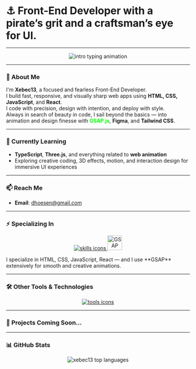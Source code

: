 <h3 align="left" style="font-size:28px; font-weight:bold; margin-bottom:1rem;">⚓ Front-End Developer with a pirate’s grit and a craftsman’s eye for UI.</h3>

---

<p align="center">
  <img src="https://readme-typing-svg.demolab.com?font=Fira+Code&size=22&duration=2500&pause=800&color=00FF00&center=true&vCenter=true&width=600&lines=I'm+Xebec13!;Crafting+clean%2C+animated+and+responsive+UIs.;Fueled+by+React%2C+GSAP%2C+Tailwind" alt="intro typing animation" />
</p>

---

### 🧭 About Me

I'm **Xebec13**, a focused and fearless Front-End Developer.  
I build fast, responsive, and visually sharp web apps using **HTML, CSS, JavaScript**, and **React**.  
I code with precision, design with intention, and deploy with style.  
Always in search of beauty in code, I sail beyond the basics — into animation and design finesse with **<span style="color:#00FF00;font-weight:bold;">GSAP.js</span>**, **Figma**, and **Tailwind CSS**.

---

### 🌱 Currently Learning

- **TypeScript**, **Three.js**, and everything related to **web animation**  
- Exploring creative coding, 3D effects, motion, and interaction design for immersive UI experiences

---

### 📫 Reach Me

- **Email**: dhoesen@gmail.com  

---

### ⚡ Specializing In

<p align="center">
  <a href="https://skillicons.dev" target="_blank" rel="noopener noreferrer">
    <img src="https://skillicons.dev/icons?i=js,html,css,react,tailwind,figma" alt="skills icons" />
  </a>
    
  <img src="https://svgstack.com/media/img/gsap-logo-dNe6788698.webp" alt="GSAP Logo" width="40" height="40"/>
  
</p>
I specialize in HTML, CSS, JavaScript, React — and I use **GSAP** extensively for smooth and creative animations.

---

### 🛠️ Other Tools & Technologies

<p align="center">
  <a href="https://skillicons.dev" target="_blank" rel="noopener noreferrer">
    <img src="https://skillicons.dev/icons?i=bootstrap,sass,typescript,python,nextjs,nodejs,express,mongodb,mysql,postgresql,sqlite" alt="tools icons" />
  </a>
</p>

---

### 💼 Projects Coming Soon...



---

### 📊 GitHub Stats

<p align="center">
  <img src="https://github-readme-stats.vercel.app/api/top-langs?username=xebec13&show_icons=true&locale=en&layout=compact" alt="xebec13 top languages" style="margin-bottom:10px;" />
</p>

